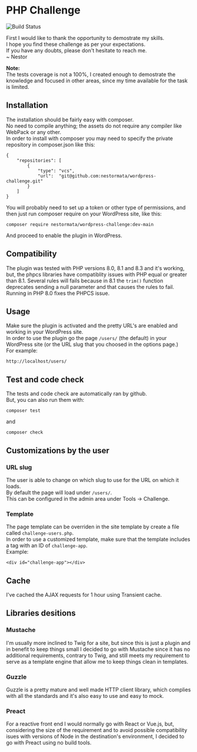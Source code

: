 # PHP Challenge
![Build Status](https://github.com/nestormata/wordpress-challenge/actions/workflows/php.yml/badge.svg)

First I would like to thank the opportunity to demostrate my skills.  
I hope you find these challenge as per your expectations.  
If you have any doubts, please don't hesitate to reach me.  
~ Nestor

**Note:**  
The tests coverage is not a 100%, I created enough to demostrate the knowledge and focused in other areas, since my time available for the task is limited.

## Installation

The installation should be fairly easy with composer.  
No need to compile anything; the assets do not require any compiler like WebPack or any other.  
In order to install with composer you may need to specify the private repository in composer.json
like this:  

```
{
    "repositories": [
        {
            "type": "vcs",
            "url":  "git@github.com:nestormata/wordpress-challenge.git"
        }
    ]
}
```
You will probably need to set up a token or other type of permissions, and then just run composer require on your WordPress site, like this:

```
composer require nestormata/wordpress-challenge:dev-main
```
And proceed to enable the plugin in WordPress.

## Compatibility

The plugin was tested with PHP versions 8.0, 8.1 and 8.3 and it's working, but, the phpcs libraries have compatiblity issues with PHP equal or greater than 8.1.
Several rules will fails because in 8.1 the `trim()` function deprecates sending a null parameter and that causes the rules to fail.
Running in PHP 8.0 fixes the PHPCS issue.

## Usage

Make sure the plugin is activated and the pretty URL's are enabled and working in your WordPress site.  
In order to use the plugin go the page `/users/` (the default) in your WordPress site (or the URL slug that you choosed in the options page.)  
For example:

```
http://localhost/users/
```

## Test and code check

The tests and code check are automatically ran by github.  
But, you can also run them with:

```
composer test
```
and

```
composer check
```


## Customizations by the user

### URL slug

The user is able to change on which slug to use for the URL on which it loads.  
By default the page will load under `/users/`.  
This can be configured in the admin area under Tools -> Challenge.  

### Template

The page template can be overriden in the site template by create a file called `challenge-users.php`.  
In order to use a customized template, make sure that the template includes a tag with an ID of `challenge-app`.  
Example:

```
<div id="challenge-app"></div>
```

## Cache

I've cached the AJAX requests for 1 hour using Transient cache.

## Libraries desitions

### Mustache

I'm usually more inclined to Twig for a site, but since this is just a plugin and in benefit to keep things small I decided to go with Mustache since it has no additional requirements, contrary to Twig, and still meets my requirement to serve as a template engine that allow me to keep things clean in templates.

### Guzzle

Guzzle is a pretty mature and well made HTTP client library, which complies with all the standards and it's also easy to use and easy to mock.

### Preact

For a reactive front end I would normally go with React or Vue.js, but, considering the size of the requirement and to avoid possible compatibility isues with versions of Node in the destination's environment, I decided to go with Preact using no build tools.
